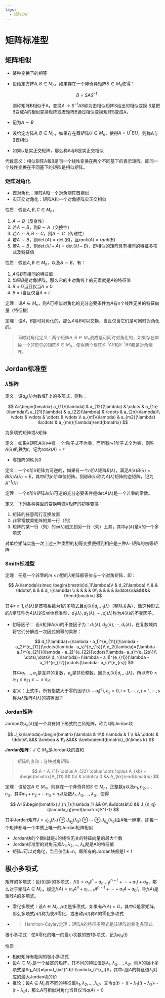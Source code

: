 ```yaml
---
tags:
  - 矩阵分析
---
```

# 矩阵标准型

## 矩阵相似

- 某种变换下的相等
- 设给定方阵$A,B\in M_n$，如果存在一个非奇异矩阵$S\in M_n$使得：

  $$
  B=SAS^{-1}
  $$

  则称矩阵B相似于A，变换$A\to S^{-1}AS$称为由相似矩阵S给出的相似变换
  S是把B变成A的相似变换矩阵或者矩阵B通过相似变换矩阵S变成A。
- 记为$A\sim B$
- 设给定方阵$A,B\in M_n$，如果存在酉矩阵$U\in M_n$，使得$A=U^*BU$，则称A与B酉相似
- 如果$U$是实正交矩阵，那么称A与B是实正交相似

代数意义：相似矩阵A和B是同一个线性变换在两个不同基下的表示矩阵。即同一个线性变换在不同基下的矩阵是相似矩阵。

### 矩阵对角化

- 酉对角化：矩阵A和一个对角矩阵酉相似
- 实正交对角化：矩阵A和一个对角矩阵实正交相似

性质：假设$A,B,C\in M_n$，

1. $A\sim B$（反身性）
2. 若$A\sim B$，则$B\sim A$（交换性）
3. 若$A\sim B,B\sim C$，则$A\sim C$（传递性）
4. 若$A\sim B$，则$\det(A)=\det(B)$，且$rank(A) = rank(B)$
5. 若$A\sim B$，则$\det(\lambda I - A)=\det(\lambda I - B)$，即相似的矩阵具有相同的特征多项式及特征值

性质：假设$A,B\in M_n$，以及$A\sim B$，有：

1. $A$与$B$有相同的特征值
2. 如果$B$是对角矩阵，那么它的主对角线上的元素就是$A$的特征值
3. $B=0$当且仅当$A=0$
4. $B=I$当且仅当$A=I$

定理：设$A\in M_n$，则$A$可相似对角化的充分必要条件为$A$有n个线性无关的特征向量（特征根）

定理：设$A，B$是可对角化的，那么$A$与$B$可以交换，当且仅当它们是可同时对角化的。

> 同时对角化定义：两个矩阵$A,B\in M_n$说成是可同时对角化的，如果存在单独一个非奇异的矩阵$S\in M_n$，使得两个矩阵$S^{-1}AS$和$S^{-1}BS$都是对角矩阵。

## Jordan标准型

### $\lambda$矩阵

定义：设$a_{ij}(\lambda)$为数域F上的多项式，则称：

$$
A=\begin{bmatrix} a_{11}(\lambda) & a_{12}(\lambda) & \cdots & a_{1n}(\lambda)\\
a_{21}(\lambda) & a_{22}(\lambda) & \cdots & a_{2n}(\lambda)\\
\vdots & \vdots & \ddots & \vdots \\
a_{m1}(\lambda) & a_{m2}(\lambda) &\cdots & a_{mn}(\lambda)\end{bmatrix}
$$

为多项式矩阵或$\lambda$矩阵

定义：如果$\lambda$矩阵$A(\lambda)$中有一个r阶子式不为零，而所有r+1阶子式全为零，则称$A(\lambda)$的秩为r，记为$rank(A)=r$

- 零矩阵的秩为0

定义：一个$n$阶$\lambda$矩阵为可逆的，如果有一个$n$阶$\lambda$矩阵$B(\lambda)$，满足$A(\lambda)B(\lambda)=B(\lambda)A(\lambda)=E$，其中$E$为$n$阶单位矩阵。则称$B(\lambda)$称为$A(\lambda)$矩阵的逆矩阵，记为$A^{-1}(\lambda)$

定理：一个$n$阶$\lambda$矩阵$A(\lambda)$可逆的充分必要条件是$\det A(\lambda)$是一个非零的常数。

定义：下列各种类型的变换叫做$\lambda$矩阵的初等变换：

1. 矩阵的任意两行互换位置
2. 非零常数乘矩阵的某一行（列）
3. 矩阵的某一行（列）的$\varphi(\lambda)$倍加到另一行（列）上其，其中$\varphi(\lambda)$是$\lambda$的一个多项式

对单位矩阵实施一次上述三种类型的初等变换便得到相应是三种$\lambda-$矩阵的初等矩阵

### Smith标准型

定理：任意一个非零的$m\times n$型的$\lambda$矩阵都等价与一个对角矩阵，即：

$$
A(\lambda)\simeq \begin{bmatrix}d_1(\lambda)\\ & d_2(\lambda) \\ & & \ddots\\ & & & d_r(\lambda) \\ & & & & 0\\ & & & & &\ddots\\&&&&&& 0\end{bmatrix}
$$

其中$r\ge1,d_i(\lambda)$是首项系数为1的多项式且$d_i(\lambda)|d_{i+1}(\lambda)$（整除关系），像这种形式的$\lambda$矩阵称为$A(\lambda)$的Smith标准型，$d_1(\lambda),d_2(\lambda),\cdots,d_r(\lambda)$称为$A(\lambda)$的不变因子。

- 初等因子：
  设$\lambda$矩阵$A(\lambda)$的不变因子为：$d_1(\lambda),d_2(\lambda),\cdots,d_r(\lambda)$，在复数域内将它们分解成一次因式的幂的乘积：

  $$
  d_1(\lambda)=(\lambda - a_1)^{e_{11}}(\lambda - a_2)^{e_{12}}\cdots(\lambda- a_s)^{e_{1s}}\\
  d_2(\lambda)=(\lambda - a_1)^{e_{21}}(\lambda - a_2)^{e_{22}}\cdots(\lambda- a_s)^{e_{2s}}\\
  \dots\,\dots\\
  d_r(\lambda)=(\lambda - a_1)^{e_{r1}}(\lambda - a_2)^{e_{r2}}\cdots(\lambda- a_s)^{e_{rs}}
  $$

  其中$a_1,\dots,a_s$是互异的复数，$e_{ij}$是非负整数，因为$d_i(\lambda)|d_{i+1}(\lambda)$，所以有$0\le e_{11} \le e_{21} \le\dots\le e_{r1}$
- 定义：上式中，所有指数大于零的因子$(\lambda-a_j)^{e_{ij}},e_{ij}>0,i=1,\cdots,r,j=1,\cdots,s$称为$\lambda$矩阵$A(\lambda)$的初等因子

### Jordan矩阵

Jordan块$J_k(\lambda)$是一个具有如下形式的三角矩阵，称为k阶Jordan块

$$
J_k(\lambda)=\begin{bmatrix}\lambda & 1\\& \lambda & 1 \\ && \ddots & \ddots\\ &&& \lambda & 1\\ &&&& \lambda\end{bmatrix}_{k\times k}
$$

**Jordan矩阵：**$J\in M_n$是Jordan块的直和

> 矩阵的直和：分块对角矩阵
>
> $$
> A = A_{11} \oplus A_{22} \oplus \dots \oplus A_{kk} = \begin{bmatrix}A_{11} && 0\\ & \ddots\\ 0 && A_{kk}\end{bmatrix}
> $$

定理：设给定$A\in M_n$，则存在一个非奇异的$S\in M_n$，正整数$q$以及$n_1,n_2,\dots,n_q$，其中$n_1 + n_2 + \cdots n_q = n$以及数$\lambda_1, \lambda_2, \dots, \lambda_q$，使得

$$
A=S\begin{bmatrix}J_{n_1}(\lambda_1) && 0\\ &\ddots&\\0 && J_{n_q}(\lambda_q)\end{bmatrix}S^{-1}
$$

其中Jordan矩阵$J=J_{n_1}(\lambda_1)\oplus J_{n_2}(\lambda_2)\oplus \cdots \oplus J_{n_q}(\lambda_q)$由A唯一确定，即每一个矩阵都与一个本质上唯一的Jordan矩阵相似

- Jordan块的个数k就是J的线性无关的特征向量的最大个数
- Jordan标准型的对角元素$\lambda_1,\lambda_2,\dots,\lambda_k$就是A的特征值
- 矩阵J可以对角化，当且仅当k=n，即所有的Jordan块都是$1\times 1$

## 极小多项式

矩阵的多项式：设$f(t)$是$t$的多项式，$f(t)=a_nt^n+a_{n-1}t^{n-1}+\cdots+a_1t + a_0$，那么对于矩阵$A\in M_n$，规定$f(A)=a_nA^n + a_{n-1}A^{n-1} + \cdots + a_1A + a_0I$，称$f(A)$是矩阵$A$的多项式。

- 零化多项式：设$A\in M_n,p(t)$是多项式，如果有$P(A)=O$，其中$O$是零矩阵，那么多项式$p(t)$称为使$A$零化，或者称$p(t)$称A的零化多项式
- > Hamilton-Cayley定理：矩阵A的特征多项式是该矩阵的零化多项式
  >

极小多项式：使A零化的唯一的最小次数的首1多项式，记为$q_A(t)$

性质：

- 相似矩阵有相同的极小多项式
- 设$A\in M_n$是一个给定的矩阵，其不同的特征值是$\lambda_1,\lambda_2,\dots,\lambda_d$，则A的极小多项式是$q_A(t)=\prod_{i=1}^d(t-\lambda_i)^{r_i}$，其中$r_i$是A的特征值$\lambda_i$对应的最大Jordan块的阶
- 推论：设$A\in M_n$有不同的特征值$\lambda_1, \lambda_2, \dots, \lambda_d$，又令$q(t)=(t-\lambda_1)(t-\lambda_2)\cdots(t-\lambda_d)$，那么A可相似对角化当且仅当$q(A)=0$


